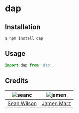 # dap
> 

## Installation
```shell
$ npm install dap
```

## Usage
```javascript
import dap from 'dap';
```

## Credits
| ![seanc][seanc-avatar] | ![jamen][jamen-avatar] |
|:---:|:---:|
| [Sean Wilson][seanc-github] | [Jamen Marz][jamen-github] |

  [seanc-avatar]: https://avatars.githubusercontent.com/u/13725538?v=3&s=125
  [seanc-github]: https://github.com/seanc
  [jamen-avatar]: https://avatars2.githubusercontent.com/u/6251703?v=3&s=125
  [jamen-github]: https://github.com/jamen